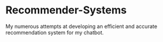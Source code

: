 # Recommender-Systems
My numerous attempts at developing an efficient and accurate recommendation system for my chatbot.
